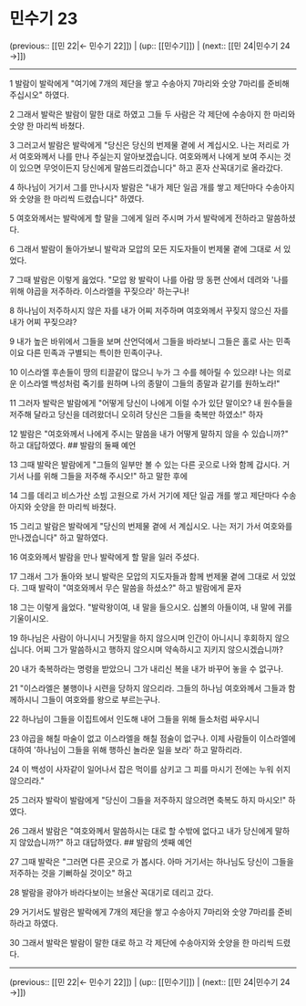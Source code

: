# 민수기 23

(previous:: [[민 22|← 민수기 22]]) | (up:: [[민수기]]) | (next:: [[민 24|민수기 24 →]])

***




1 
발람이 발락에게 "여기에 7개의 제단을 쌓고 수송아지 7마리와 숫양 7마리를 준비해 주십시오" 하였다. 



2 
그래서 발락은 발람이 말한 대로 하였고 그들 두 사람은 각 제단에 수송아지 한 마리와 숫양 한 마리씩 바쳤다. 



3 
그러고서 발람은 발락에게 "당신은 당신의 번제물 곁에 서 계십시오. 나는 저리로 가서 여호와께서 나를 만나 주실는지 알아보겠습니다. 여호와께서 나에게 보여 주시는 것이 있으면 무엇이든지 당신에게 말씀드리겠습니다" 하고 혼자 산꼭대기로 올라갔다. 



4 
하나님이 거기서 그를 만나시자 발람은 "내가 제단 일곱 개를 쌓고 제단마다 수송아지와 숫양을 한 마리씩 드렸습니다" 하였다. 



5 
여호와께서는 발락에게 할 말을 그에게 일러 주시며 가서 발락에게 전하라고 말씀하셨다. 



6 
그래서 발람이 돌아가보니 발락과 모압의 모든 지도자들이 번제물 곁에 그대로 서 있었다. 



7 
그때 발람은 이렇게 읊었다. "모압 왕 발락이 나를 아람 땅 동편 산에서 데려와 '나를 위해 야곱을 저주하라. 이스라엘을 꾸짖으라' 하는구나! 



8 
하나님이 저주하시지 않은 자를 내가 어찌 저주하며 여호와께서 꾸짖지 않으신 자를 내가 어찌 꾸짖으랴? 



9 
내가 높은 바위에서 그들을 보며 산언덕에서 그들을 바라보니 그들은 홀로 사는 민족이요 다른 민족과 구별되는 특이한 민족이구나. 



10 
이스라엘 후손들이 땅의 티끌같이 많으니 누가 그 수를 헤아릴 수 있으랴! 나는 의로운 이스라엘 백성처럼 죽기를 원하며 나의 종말이 그들의 종말과 같기를 원하노라!" 



11 
그러자 발락은 발람에게 "어떻게 당신이 나에게 이럴 수가 있단 말이오? 내 원수들을 저주해 달라고 당신을 데려왔더니 오히려 당신은 그들을 축복만 하였소!" 하자 



12 
발람은 "여호와께서 나에게 주시는 말씀을 내가 어떻게 말하지 않을 수 있습니까?" 하고 대답하였다. ## 발람의 둘째 예언 



13 
그때 발락은 발람에게 "그들의 일부만 볼 수 있는 다른 곳으로 나와 함께 갑시다. 거기서 나를 위해 그들을 저주해 주시오!" 하고 말한 후에 



14 
그를 데리고 비스가산 소빔 고원으로 가서 거기에 제단 일곱 개를 쌓고 제단마다 수송아지와 숫양을 한 마리씩 바쳤다. 



15 
그리고 발람은 발락에게 "당신의 번제물 곁에 서 계십시오. 나는 저기 가서 여호와를 만나겠습니다" 하고 말하였다. 



16 
여호와께서 발람을 만나 발락에게 할 말을 일러 주셨다. 



17 
그래서 그가 돌아와 보니 발락은 모압의 지도자들과 함께 번제물 곁에 그대로 서 있었다. 그때 발락이 "여호와께서 무슨 말씀을 하셨소?" 하고 발람에게 묻자 



18 
그는 이렇게 읊었다. "발락왕이여, 내 말을 들으시오. 십볼의 아들이여, 내 말에 귀를 기울이시오. 



19 
하나님은 사람이 아니시니 거짓말을 하지 않으시며 인간이 아니시니 후회하지 않으십니다. 어찌 그가 말씀하시고 행하지 않으시며 약속하시고 지키지 않으시겠습니까? 



20 
내가 축복하라는 명령을 받았으니 그가 내리신 복을 내가 바꾸어 놓을 수 없구나. 



21 
"이스라엘은 불행이나 시련을 당하지 않으리라. 그들의 하나님 여호와께서 그들과 함께하시니 그들이 여호와를 왕으로 부르는구나. 



22 
하나님이 그들을 이집트에서 인도해 내어 그들을 위해 들소처럼 싸우시니 



23 
야곱을 해칠 마술이 없고 이스라엘을 해칠 점술이 없구나. 이제 사람들이 이스라엘에 대하여 '하나님이 그들을 위해 행하신 놀라운 일을 보라' 하고 말하리라. 



24 
이 백성이 사자같이 일어나서 잡은 먹이를 삼키고 그 피를 마시기 전에는 누워 쉬지 않으리라." 



25 
그러자 발락이 발람에게 "당신이 그들을 저주하지 않으려면 축복도 하지 마시오!" 하였다. 



26 
그래서 발람은 "여호와께서 말씀하시는 대로 할 수밖에 없다고 내가 당신에게 말하지 않았습니까?" 하고 대답하였다. ## 발람의 셋째 예언 



27 
그때 발락은 "그러면 다른 곳으로 가 봅시다. 아마 거기서는 하나님도 당신이 그들을 저주하는 것을 기뻐하실 것이오" 하고 



28 
발람을 광야가 바라다보이는 브올산 꼭대기로 데리고 갔다. 



29 
거기서도 발람은 발락에게 7개의 제단을 쌓고 수송아지 7마리와 숫양 7마리를 준비하라고 하였다. 



30 
그래서 발락은 발람이 말한 대로 하고 각 제단에 수송아지와 숫양을 한 마리씩 드렸다.

***

(previous:: [[민 22|← 민수기 22]]) | (up:: [[민수기]]) | (next:: [[민 24|민수기 24 →]])

